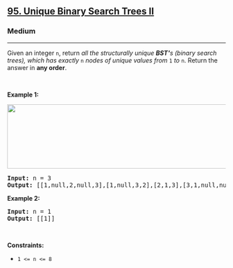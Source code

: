 <h2><a href="https://leetcode.com/problems/unique-binary-search-trees-ii/">95. Unique Binary Search Trees II</a></h2><h3>Medium</h3><hr><div style="user-select: auto;"><p style="user-select: auto;">Given an integer <code style="user-select: auto;">n</code>, return <em style="user-select: auto;">all the structurally unique <strong style="user-select: auto;">BST'</strong>s (binary search trees), which has exactly </em><code style="user-select: auto;">n</code><em style="user-select: auto;"> nodes of unique values from</em> <code style="user-select: auto;">1</code> <em style="user-select: auto;">to</em> <code style="user-select: auto;">n</code>. Return the answer in <strong style="user-select: auto;">any order</strong>.</p>

<p style="user-select: auto;">&nbsp;</p>
<p style="user-select: auto;"><strong class="example" style="user-select: auto;">Example 1:</strong></p>
<img alt="" src="https://assets.leetcode.com/uploads/2021/01/18/uniquebstn3.jpg" style="width: 600px; height: 148px; user-select: auto;">
<pre style="user-select: auto;"><strong style="user-select: auto;">Input:</strong> n = 3
<strong style="user-select: auto;">Output:</strong> [[1,null,2,null,3],[1,null,3,2],[2,1,3],[3,1,null,null,2],[3,2,null,1]]
</pre>

<p style="user-select: auto;"><strong class="example" style="user-select: auto;">Example 2:</strong></p>

<pre style="user-select: auto;"><strong style="user-select: auto;">Input:</strong> n = 1
<strong style="user-select: auto;">Output:</strong> [[1]]
</pre>

<p style="user-select: auto;">&nbsp;</p>
<p style="user-select: auto;"><strong style="user-select: auto;">Constraints:</strong></p>

<ul style="user-select: auto;">
	<li style="user-select: auto;"><code style="user-select: auto;">1 &lt;= n &lt;= 8</code></li>
</ul>
</div>